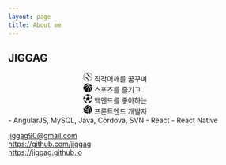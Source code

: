 ```yaml
---
layout: page
title: About me
---
```



## JIGGAG
<div style="width:200px;margin:auto;">
<p style="margin:0;"><img width="18" height="18" src="/img/baseball.png" /> 직각어깨를 꿈꾸며</p>
<p style="margin:0;"><img width="18" height="18" src="/img/basketball.png" /> 스포츠를 즐기고</p>
<p style="margin:0;"><img width="18" height="18" src="/img/football.png" /> 백엔드를 좋아하는</p>
<p style="margin:0;"><img width="18" height="18" src="/img/volleyball.png" /> 프론트엔드 개발자</p>
</div>  
- AngularJS, MySQL, Java, Cordova, SVN  
- React
- React Native

  
jiggag90@gmail.com  
https://github.com/jiggag  
https://jiggag.github.io   
